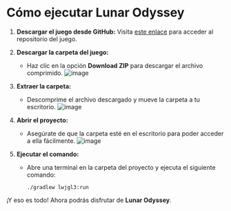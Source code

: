 # Cómo ejecutar Lunar Odyssey

1. **Descargar el juego desde GitHub:** Visita [este enlace](https://github.com/JavierNT1/GM) para acceder al repositorio del juego.

2. **Descargar la carpeta del juego:**
   - Haz clic en la opción **Download ZIP** para descargar el archivo comprimido.
![image](https://github.com/user-attachments/assets/d97d3d83-8592-4032-9b84-10e1d25e8380)
3. **Extraer la carpeta:**
   - Descomprime el archivo descargado y mueve la carpeta a tu escritorio.
![image](https://github.com/user-attachments/assets/714c720a-c12c-4c07-bc71-0aaeafc4b378)
4. **Abrir el proyecto:**
   - Asegúrate de que la carpeta esté en el escritorio para poder acceder a ella fácilmente.
![image](https://github.com/user-attachments/assets/1b143113-275a-462d-8fbc-f088a3ab0f8d)

5. **Ejecutar el comando:**
   - Abre una terminal en la carpeta del proyecto y ejecuta el siguiente comando:
     ```
     ./gradlew lwjgl3:run
     ```

¡Y eso es todo! Ahora podrás disfrutar de **Lunar Odyssey**.

